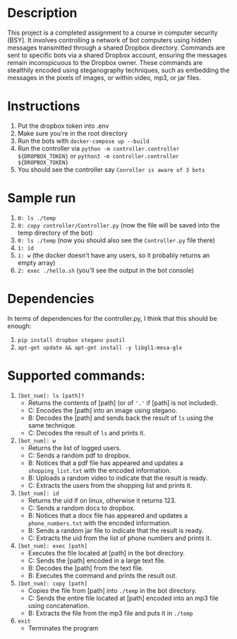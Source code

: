 # Description
This project is a completed assignment to a course in computer security (BSY]. It involves controlling a network of bot computers using hidden messages transmitted through a shared Dropbox directory. Commands are sent to specific bots via a shared Dropbox account, ensuring the messages remain inconspicuous to the Dropbox owner. These commands are stealthily encoded using steganography techniques, such as embedding the messages in the pixels of images, or within video, mp3, or jar files.

# Instructions

1. Put the dropbox token into .env
2. Make sure you're in the root directory
3. Run the bots with `docker-compose up --build`
4. Run the controller via `python -m controller.controller ${DROPBOX_TOKEN}` or `python3 -m controller.controller ${DROPBOX_TOKEN}`
5. You should see the controller say `Conroller is aware of 3 bots`

# Sample run
1. `0: ls ./temp`
2. `0: copy controller/Controller.py` (now the file will be saved into the temp directory of the bot)
3. `0: ls ./temp` (now you should also see the `Controller.py` file there)
4. `1: id`
5. `1: w` (the docker doesn't have any users, so it probably returns an empty array)
6. `2: exec ./hello.sh` (you'll see the output in the bot console)

# Dependencies
In terms of dependencies for the controller.py, I think that this should be enough:

1. `pip install dropbox stegano psutil`
2. `apt-get update && apt-get install -y libgl1-mesa-glx`

# Supported commands: 
1. `[bot_num]: ls [path]?`
    - Returns the contents of [path] (or of `'.'` if [path] is not included).
    - C: Encodes the [path] into an image using stegano.
    - B: Decodes the [path] and sends back the result of `ls` using the same technique.
    - C: Decodes the result of `ls` and prints it.
2. `[bot_num]: w`
    - Returns the list of logged users.
    - C: Sends a random pdf to dropbox.
    - B: Notices that a pdf file has appeared and updates a `shopping_list.txt` with the encoded information.
    - B: Uploads a random video to indicate that the result is ready.
    - C: Extracts the users from the shopping list and prints it.
3. `[bot_num]: id`
    - Returns the uid if on linux, otherwise it returns 123.
    - C: Sends a random docx to dropbox.
    - B: Notices that a docx file has appeared and updates a `phone_numbers.txt` with the encoded information.
    - B: Sends a random jar file to indicate that the result is ready.
    - C: Extracts the uid from the list of phone numbers and prints it.
4. `[bot_num]: exec [path]`
    - Executes the file located at [path] in the bot directory.
    - C: Sends the [path] encoded in a large text file.
    - B: Decodes the [path] from the text file.
    - B: Executes the command and prints the result out.
5. `[bot_num]: copy [path]`
    - Copies the file from [path] into `./temp` in the bot directory.
    - C: Sends the entire file located at [path] encoded into an mp3 file using concatenation.
    - B: Extracts the file from the mp3 file and puts it in `./temp`
6. `exit`
    - Terminates the program


